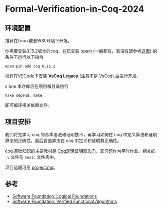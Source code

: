 # Formal-Verification-in-Coq-2024

## 环境配置
推荐在Linux或者WSL环境下开发。

你需要安装8.15.2版本的coq，在已安装 opam (一般都有，若没有请参考[这里](https://github.com/Infinity-Type-Cafe/ntype-cafe-summer-school/blob/main/2023/coq-lean/install.md#linux%E7%94%A8%E6%88%B7%E5%92%8Cwsl%E7%94%A8%E6%88%B7)) 的条件下运行以下指令
```
opam pin add coq 8.15.2
```

推荐在VSCode下安装 **VsCoq Legacy** (注意不是 VsCoq) 后进行开发。

clone 本仓库后在项目根目录执行
```
make depend; make
```
即可编译相关依赖文件。

## 项目安排
我们将先学习 coq 的基本语法和证明技术，再学习如何在 coq 中定义算法和证明算法的正确性，最后自选算法在 coq 中定义和证明其正确性。

coq 基础知识的主要教材是 [Coq定理证明器入门](https://jhc.sjtu.edu.cn/public/courses/CS263/CoqTheoremProver/)，其习题作为平时作业。相关的 ``.v`` 文件在 ``basic`` 文件夹中。

项目选题可见 [project.md](project.md)。

## 参考
- [Software Foundation: Logical Foundations](https://softwarefoundations.cis.upenn.edu/lf-current/index.html)
- [Software Foundation: Verified Functional Algorithms](https://softwarefoundations.cis.upenn.edu/vfa-current/index.html)
